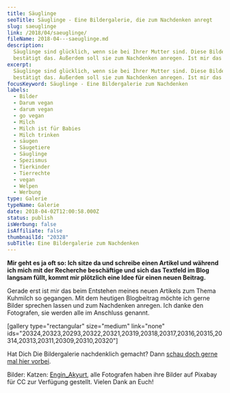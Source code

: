 ```yaml
---
title: Säuglinge
seoTitle: Säuglinge - Eine Bildergalerie, die zum Nachdenken anregt
slug: saeuglinge
link: /2018/04/saeuglinge/
fileName: 2018-04---saeuglinge.md
description:
  Säuglinge sind glücklich, wenn sie bei Ihrer Mutter sind. Diese Bildergalerie
  bestätigt das. Außerdem soll sie zum Nachdenken anregen. Ist mir das gelungen?
excerpt:
  Säuglinge sind glücklich, wenn sie bei Ihrer Mutter sind. Diese Bildergalerie
  bestätigt das. Außerdem soll sie zum Nachdenken anregen. Ist mir das gelungen?
focusKeyword: Säuglinge - Eine Bildergalerie zum Nachdenken
labels:
  - Bilder
  - Darum vegan
  - darum vegan
  - go vegan
  - Milch
  - Milch ist für Babies
  - Milch trinken
  - säugen
  - Säugetiere
  - Säuglinge
  - Spezismus
  - Tierkinder
  - Tierrechte
  - vegan
  - Welpen
  - Werbung
type: Galerie
typeName: Galerie
date: 2018-04-02T12:00:58.000Z
status: publish
isWerbung: false
isAffiliate: false
thumbnailId: "20328"
subTitle: Eine Bildergalerie zum Nachdenken
---
```


<strong>Mir geht es ja oft so: Ich sitze da und schreibe einen Artikel und
während ich mich mit der Recherche beschäftige und sich das Textfeld im Blog
langsam füllt, kommt mir plötzlich eine Idee für einen neuen Beitrag.</strong>

Gerade erst ist mir das beim Entstehen meines neuen Artikels zum Thema Kuhmilch
so gegangen. Mit dem heutigen Blogbeitrag möchte ich gerne Bilder sprechen
lassen und zum Nachdenken anregen. Ich danke den Fotografen, sie werden alle im
Anschluss genannt.

[gallery type="rectangular" size="medium" link="none"
ids="20324,20323,20293,20322,20321,20319,20318,20317,20316,20315,20314,20313,20311,20309,20310,20320"]

Hat Dich Die Bildergalerie nachdenklich gemacht? Dann
[schau doch gerne mal hier vorbei](/2014/09/pflanzenmilch-wieso-denn-blos/).

Bilder: Katzen:
[Engin_Akyurt](https://pixabay.com/de/katze-k%C3%A4tzchen-s%C3%A4ugen-zitze-2484776/),
alle Fotografen haben ihre Bilder auf Pixabay für CC zur Verfügung gestellt.
Vielen Dank an Euch!
